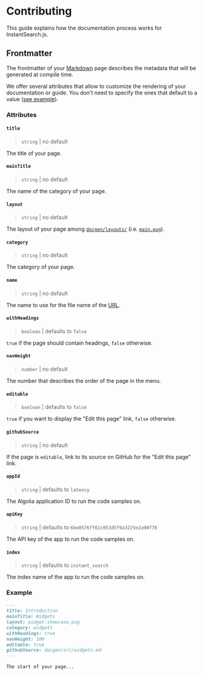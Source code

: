 # Contributing

This guide explains how the documentation process works for InstantSearch.js.

## Frontmatter

The frontmatter of your [Markdown](https://en.wikipedia.org/wiki/Markdown) page describes the metadata that will be generated at compile time.

We offer several attributes that allow to customize the rendering of your documentation or guide. You don't need to specify the ones that default to a value ([see example](#example)).

### Attributes

#### `title`

> `string` | no default

The title of your page.

#### `mainTitle`

> `string` | no default

The name of the category of your page.

#### `layout`

> `string` | no default

The layout of your page among [`docgen/layouts/`](layouts/) (i.e. [`main.pug`](layouts/main.pug)).

#### `category`

> `string` | no default

The category of your page.

#### `name`

> `string` | no default

The name to use for the file name of the [URL](https://en.wikipedia.org/wiki/URL).

#### `withHeadings`

> `boolean` | defaults to `false`

`true` if the page should contain headings, `false` otherwise.

#### `navWeight`

> `number` | no default

The number that describes the order of the page in the menu.

#### `editable`

> `boolean` | defaults to `false`

`true` if you want to display the "Edit this page" link, `false` otherwise.

#### `githubSource`

> `string` | no default

If the page is `editable`, link to its source on GitHub for the "Edit this page" link.

#### `appId`

> `string` | defaults to `latency`

The Algolia application ID to run the code samples on.

#### `apiKey`

> `string` | defaults to `6be0576ff61c053d5f9a3225e2a90f76`

The API key of the app to run the code samples on.

#### `index`

> `string` | defaults to `instant_search`

The index name of the app to run the code samples on.

### Example

```markdown
---
title: Introduction
mainTitle: Widgets
layout: widget-showcase.pug
category: widgets
withHeadings: true
navWeight: 100
editable: true
githubSource: docgen/src/widgets.md
---

The start of your page...
```

